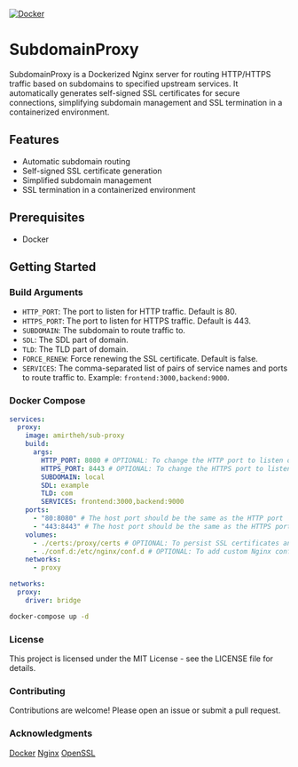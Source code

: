 [![Docker](https://github.com/amir-the-h/sub-proxy/actions/workflows/docker-publish.yml/badge.svg?branch=main)](https://github.com/amir-the-h/sub-proxy/actions/workflows/docker-publish.yml)
# SubdomainProxy

SubdomainProxy is a Dockerized Nginx server for routing HTTP/HTTPS traffic based on subdomains to specified upstream services. It automatically generates self-signed SSL certificates for secure connections, simplifying subdomain management and SSL termination in a containerized environment.

## Features

- Automatic subdomain routing
- Self-signed SSL certificate generation
- Simplified subdomain management
- SSL termination in a containerized environment

## Prerequisites

- Docker

## Getting Started

### Build Arguments
- `HTTP_PORT`: The port to listen for HTTP traffic. Default is 80.
- `HTTPS_PORT`: The port to listen for HTTPS traffic. Default is 443.
- `SUBDOMAIN`: The subdomain to route traffic to.
- `SDL`: The SDL part of domain.
- `TLD`: The TLD part of domain.
- `FORCE_RENEW`: Force renewing the SSL certificate. Default is false.
- `SERVICES`: The comma-separated list of pairs of service names and ports to route traffic to. Example: `frontend:3000,backend:9000`.

### Docker Compose
```yaml
services:
  proxy:
    image: amirtheh/sub-proxy
    build:
      args:
        HTTP_PORT: 8080 # OPTIONAL: To change the HTTP port to listen on. You can handle the port forwarding from Windows to WSL for example.
        HTTPS_PORT: 8443 # OPTIONAL: To change the HTTPS port to listen on. You can handle the port forwarding from Windows to WSL for example.
        SUBDOMAIN: local
        SDL: example
        TLD: com
        SERVICES: frontend:3000,backend:9000
    ports:
      - "80:8080" # The host port should be the same as the HTTP port
      - "443:8443" # The host port should be the same as the HTTPS port
    volumes:
      - ./certs:/proxy/certs # OPTIONAL: To persist SSL certificates and be able to reuse them or add them to the trusted certificates
      - ./conf.d:/etc/nginx/conf.d # OPTIONAL: To add custom Nginx configuration files or override the default ones
    networks:
      - proxy

networks:
  proxy:
    driver: bridge
```

```bash
docker-compose up -d
```

### License
This project is licensed under the MIT License - see the LICENSE file for details.

### Contributing
Contributions are welcome! Please open an issue or submit a pull request.

### Acknowledgments
[Docker](https://www.docker.com/)
[Nginx](https://www.nginx.com/)
[OpenSSL](https://www.openssl.org/)
